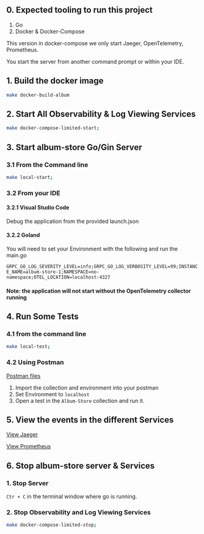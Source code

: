 ## 0. Expected tooling to run this project

1. Go
2. Docker & Docker-Compose 

This version in docker-compose we only start Jaeger, OpenTelemetry, Prometheus.

You start the server from another command prompt or within your IDE. 


## 1. Build the docker image

```bash
make docker-build-album
```

## 2. Start All Observability & Log Viewing Services
 
```bash
make docker-compose-limited-start;
```

## 3. Start album-store Go/Gin Server

### 3.1 From the Command line 

```bash
make local-start;
```

### 3.2 From your IDE

#### 3.2.1 Visual Studio Code

Debug the application from the provided launch.json

#### 3.2.2 Goland

You will need to set your Environment with the following and run the main.go

`GRPC_GO_LOG_SEVERITY_LEVEL=info;GRPC_GO_LOG_VERBOSITY_LEVEL=99;INSTANCE_NAME=album-store-1;NAMESPACE=no-namespace;OTEL_LOCATION=localhost:4327`

#### Note: the application will not start without the OpenTelemetry collector running

## 4. Run Some Tests

### 4.1 from the command line

```bash
make local-test;
```

### 4.2 Using Postman

[Postman files](../test/.)

1. Import the collection and environment into your postman
1. Set Environment to `localhost`
1. Open a test in the `Album-Store` collection and run it.

## 5. View the events in the different Services

[View Jaeger](http://localhost:16696/search?limit=20&service=album-store)

[View Prometheus](http://localhost:9090/graph?g0.expr=%7Bjob%3D~%22.%2B%22%7D%20&g0.tab=0&g0.stacked=0&g0.show_exemplars=0&g0.range_input=1h)

## 6. Stop album-store server & Services  

### 1. Stop Server

`Ctr + C` in the terminal window where go is running. 

### 2. Stop Observability and Log Viewing Services

```bash
make docker-compose-limited-stop;
```